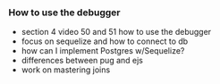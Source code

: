 ### How to use the debugger

- section 4 video 50 and 51 how to use the debugger
- focus on sequelize and how to connect to db
- how can I implement Postgres w/Sequelize?
- differences between pug and ejs
- work on mastering joins

